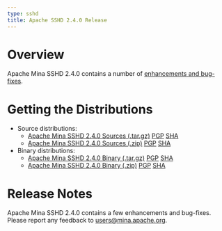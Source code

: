```yaml
---
type: sshd
title: Apache SSHD 2.4.0 Release
---
```


# Overview

Apache Mina SSHD 2.4.0 contains a number of [enhancements and bug-fixes](https://issues.apache.org/jira/secure/ReleaseNote.jspa?projectId=12310849&version=12347242).

# Getting the Distributions

* Source distributions:
    * [Apache Mina SSHD 2.4.0 Sources (.tar.gz)](https://archive.apache.org/dist/mina/sshd/2.4.0/apache-sshd-2.4.0-src.tar.gz) [PGP](https://archive.apache.org/dist/mina/sshd/2.4.0/apache-sshd-2.4.0-src.tar.gz.asc) [SHA](https://archive.apache.org/dist/mina/sshd/2.4.0/apache-sshd-2.4.0-src.tar.gz.sha1)
    * [Apache Mina SSHD 2.4.0 Sources (.zip)](https://archive.apache.org/dist/mina/sshd/2.4.0/apache-sshd-2.4.0-src.zip) [PGP](https://archive.apache.org/dist/mina/sshd/2.4.0/apache-sshd-2.4.0-src.zip.asc) [SHA](https://archive.apache.org/dist/mina/sshd/2.4.0/apache-sshd-2.4.0-src.zip.sha1)
* Binary distributions:
    * [Apache Mina SSHD 2.4.0 Binary (.tar.gz)](https://archive.apache.org/dist/mina/sshd/2.4.0/apache-sshd-2.4.0.tar.gz) [PGP](https://archive.apache.org/dist/mina/sshd/2.4.0/apache-sshd-2.4.0.tar.gz.asc) [SHA](https://archive.apache.org/dist/mina/sshd/2.4.0/apache-sshd-2.4.0.tar.gz.sha1)
    * [Apache Mina SSHD 2.4.0 Binary (.zip)](https://archive.apache.org/dist/mina/sshd/2.4.0/apache-sshd-2.4.0.zip) [PGP](https://archive.apache.org/dist/mina/sshd/2.4.0/apache-sshd-2.4.0.zip.asc) [SHA](https://archive.apache.org/dist/mina/sshd/2.4.0/apache-sshd-2.4.0.zip.sha1)

# Release Notes

Apache Mina SSHD 2.4.0 contains a few enhancements and bug-fixes.
Please report any feedback to [users@mina.apache.org](mailto:users@mina.apache.org).
